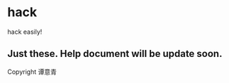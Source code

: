 # hack
hack easily!

Just these.
Help document will be update soon.
---------------------------------
Copyright 谭意青 
